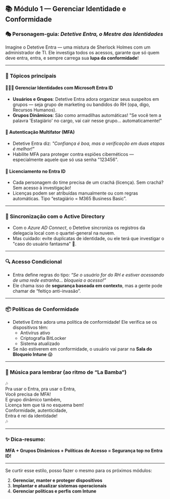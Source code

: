## 📚 **Módulo 1 — Gerenciar Identidade e Conformidade**

### 🎭 Personagem-guia: *Detetive Entra, o Mestre das Identidades*

Imagine o Detetive Entra — uma mistura de Sherlock Holmes com um administrador de TI. Ele investiga todos os acessos, garante que só quem deve entra, entra, e sempre carrega sua **lupa da conformidade**!

---

### 🧩 Tópicos principais

#### 🧑‍🤝‍🧑 Gerenciar Identidades com Microsoft Entra ID
- **Usuários e Grupos**: Detetive Entra adora organizar seus suspeitos em grupos — seja grupo de marketing ou bandidos do RH (opa, digo, Recursos Humanos).
- **Grupos Dinâmicos**: São como armadilhas automáticas! "Se você tem a palavra 'Estagiário' no cargo, vai cair nesse grupo... automaticamente!"

#### 🔐 Autenticação Multifator (MFA)
- Detetive Entra diz: *"Confiança é boa, mas a verificação em duas etapas é melhor!"*
- Habilite MFA para proteger contra espiões cibernéticos — especialmente aquele que só usa senha "123456".

#### 📜 Licenciamento no Entra ID
- Cada personagem do time precisa de um crachá (licença). Sem crachá? Sem acesso à investigação!
- Licenças podem ser atribuídas manualmente ou com regras automáticas. Tipo “estagiário = M365 Business Basic”.

---

### 📡 Sincronização com o Active Directory
- Com o *Azure AD Connect*, o Detetive sincroniza os registros da delegacia local com o quartel-general na nuvem.
- Mas cuidado: evite duplicatas de identidade, ou ele terá que investigar o "caso do usuário fantasma" 👻.

---

### 🔍 Acesso Condicional
- Entra define regras do tipo: *“Se o usuário for do RH e estiver acessando de uma rede estranha… bloqueia o acesso!”*
- Ele chama isso de **segurança baseada em contexto**, mas a gente pode chamar de “feitiço anti-invasão”.

---

### 📦 Políticas de Conformidade
- Detetive Entra adora uma política de conformidade! Ele verifica se os dispositivos têm:
  - Antivírus ativo
  - Criptografia BitLocker
  - Sistema atualizado
- Se não estiverem em conformidade, o usuário vai parar na **Sala do Bloqueio Intune** 😱

---

### 🎵 Música para lembrar (ao ritmo de “La Bamba”)
🎶  
Pra usar o Entra, pra usar o Entra,  
Você precisa de MFA!  
E grupo dinâmico também,  
Licença tem que tá no esquema bem!  
Conformidade, autenticidade,  
Entra é rei da identidade!  
🎶

---

### ✨ Dica-resumo:  
**MFA + Grupos Dinâmicos + Políticas de Acesso = Segurança top no Entra ID!**

---

Se curtir esse estilo, posso fazer o mesmo para os próximos módulos:

2. **Gerenciar, manter e proteger dispositivos**  
3. **Implantar e atualizar sistemas operacionais**  
4. **Gerenciar políticas e perfis com Intune**

